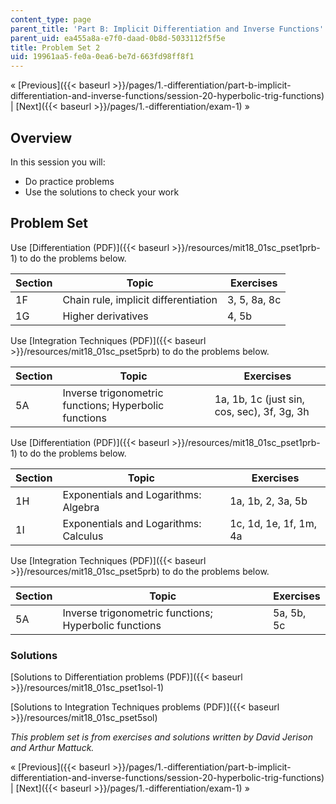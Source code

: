 ```yaml
---
content_type: page
parent_title: 'Part B: Implicit Differentiation and Inverse Functions'
parent_uid: ea455a8a-e7f0-daad-0b8d-5033112f5f5e
title: Problem Set 2
uid: 19961aa5-fe0a-0ea6-be7d-663fd98ff8f1
---
```


« [Previous]({{< baseurl >}}/pages/1.-differentiation/part-b-implicit-differentiation-and-inverse-functions/session-20-hyperbolic-trig-functions) | [Next]({{< baseurl >}}/pages/1.-differentiation/exam-1) »

Overview
--------

In this session you will:

*   Do practice problems
*   Use the solutions to check your work

Problem Set
-----------

Use [Differentiation (PDF)]({{< baseurl >}}/resources/mit18_01sc_pset1prb-1) to do the problems below.

| Section | Topic | Exercises |
| --- | --- | --- |
| 1F | Chain rule, implicit differentiation | 3, 5, 8a, 8c |
| 1G | Higher derivatives | 4, 5b 

Use [Integration Techniques (PDF)]({{< baseurl >}}/resources/mit18_01sc_pset5prb) to do the problems below.

| Section | Topic | Exercises |
| --- | --- | --- |
| 5A | Inverse trigonometric functions; Hyperbolic functions | 1a, 1b, 1c (just sin, cos, sec), 3f, 3g, 3h 

Use [Differentiation (PDF)]({{< baseurl >}}/resources/mit18_01sc_pset1prb-1) to do the problems below.

| Section | Topic | Exercises |
| --- | --- | --- |
| 1H | Exponentials and Logarithms: Algebra | 1a, 1b, 2, 3a, 5b |
| 1I | Exponentials and Logarithms: Calculus | 1c, 1d, 1e, 1f, 1m, 4a 

Use [Integration Techniques (PDF)]({{< baseurl >}}/resources/mit18_01sc_pset5prb) to do the problems below.

| Section | Topic | Exercises |
| --- | --- | --- |
| 5A | Inverse trigonometric functions; Hyperbolic functions | 5a, 5b, 5c 

### Solutions

[Solutions to Differentiation problems (PDF)]({{< baseurl >}}/resources/mit18_01sc_pset1sol-1)

[Solutions to Integration Techniques problems (PDF)]({{< baseurl >}}/resources/mit18_01sc_pset5sol)

_This problem set is from exercises and solutions written by David Jerison and Arthur Mattuck._

« [Previous]({{< baseurl >}}/pages/1.-differentiation/part-b-implicit-differentiation-and-inverse-functions/session-20-hyperbolic-trig-functions) | [Next]({{< baseurl >}}/pages/1.-differentiation/exam-1) »